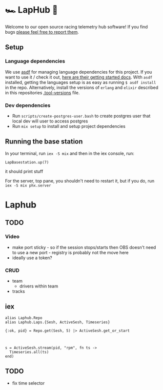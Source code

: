 # 🏎️ LapHub 🏁

Welcome to our open source racing telemetry hub software! If you find bugs [please feel free to report them][bugs]. 

## Setup

### Language dependencies
We use [asdf][asdf] for managing language dependencies for this project. If you want to use it / check it out, [here are their getting started docs][asdf-setup]. With `asdf` installed, getting the languages setup is as easy as running `$ asdf install` in the repo. Alternatively, install the versions of `erlang` and `elixir` described in this repositories [.tool-versions][tool-versions] file.

### Dev dependencies

* Run `scripts/create-postgres-user.bash` to create postgres user that local dev will user to access postgres
* Run `mix setup` to install and setup project dependencies

## Running the base station

In your terminal, run `iex -S mix` and then in the iex console, run:
```
LapBasestation.up(7)
```
it should print stuff


For the server, top pane, you shouldn't need to restart it, but if you do, run
`iex -S mix phx.server`

[asdf]: https://asdf-vm.com/
[asdf-setup]: https://asdf-vm.com/guide/getting-started.html
[bugs]: https://github.com/rozap/laphub/issues/new
[tool-versions]: .tool-versions




































# Laphub

## TODO
### Video
* make port sticky - so if the session stops/starts then OBS doesn't need to use a new port - registry is probably not the move here
* ideally use a token?

### CRUD
* team
  * drivers within team
* tracks



## iex

```
alias Laphub.Repo
alias Laphub.Laps.{Sesh, ActiveSesh, Timeseries}

{:ok, pid} = Repo.get(Sesh, 5) |> ActiveSesh.get_or_start



s = ActiveSesh.stream(pid, "rpm", fn ts ->
  Timeseries.all(ts)
end)
```


## TODO
* fix time selector 
